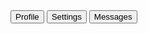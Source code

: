 <ButtonGroup>
    <Button href="/">Profile</Button>
    <Button href="/">Settings</Button>
    <Button href="/">Messages</Button>
</ButtonGroup>